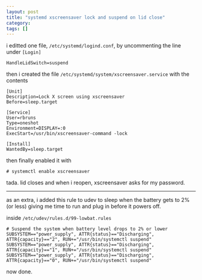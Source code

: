 ```yaml
---
layout: post
title: "systemd xscreensaver lock and suspend on lid close"
category:
tags: []
---
```

 
i editted one file, `/etc/systemd/logind.conf`, by uncommenting the
line under `[Login]`

    HandleLidSwitch=suspend

then i created the file `/etc/systemd/system/xscreensaver.service`
with the contents

    [Unit]
    Description=Lock X screen using xscreensaver
    Before=sleep.target
    
    [Service]
    User=rbruns
    Type=oneshot
    Environment=DISPLAY=:0
    ExecStart=/usr/bin/xscreensaver-command -lock
    
    [Install]
    WantedBy=sleep.target

then finally enabled it with

    # systemctl enable xscreensaver

tada. lid closes and when i reopen, xscreensaver asks for my password.

-----

as an extra, i added this rule to udev to sleep when the battery gets
to 2% (or less) giving me time to run and plug in before it powers
off.

inside `/etc/udev/rules.d/99-lowbat.rules`

    # Suspend the system when battery level drops to 2% or lower
    SUBSYSTEM=="power_supply", ATTR{status}=="Discharging", ATTR{capacity}=="2", RUN+="/usr/bin/systemctl suspend"
    SUBSYSTEM=="power_supply", ATTR{status}=="Discharging", ATTR{capacity}=="1", RUN+="/usr/bin/systemctl suspend"
    SUBSYSTEM=="power_supply", ATTR{status}=="Discharging", ATTR{capacity}=="0", RUN+="/usr/bin/systemctl suspend"

now done.
